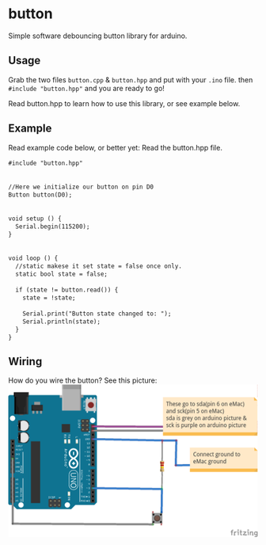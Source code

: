 # button
Simple software debouncing button library for arduino.

## Usage
Grab the two files `button.cpp` & `button.hpp` and put with your `.ino` file.
then `#include "button.hpp"` and you are ready to go!  

Read button.hpp to learn how to use this library, or see example below.

## Example
Read example code below, or better yet: Read the button.hpp file.
```
#include "button.hpp"


//Here we initialize our button on pin D0
Button button(D0);


void setup () {
  Serial.begin(115200);
}


void loop () {
  //static makese it set state = false once only.
  static bool state = false;
  
  if (state != button.read()) {
    state = !state;

    Serial.print("Button state changed to: ");
    Serial.println(state);
  }
}
```


## Wiring
How do you wire the button? See this picture:  
![Image of Wiring](https://github.com/dumheter/button/blob/master/wiring_wikimediacommons.png)
